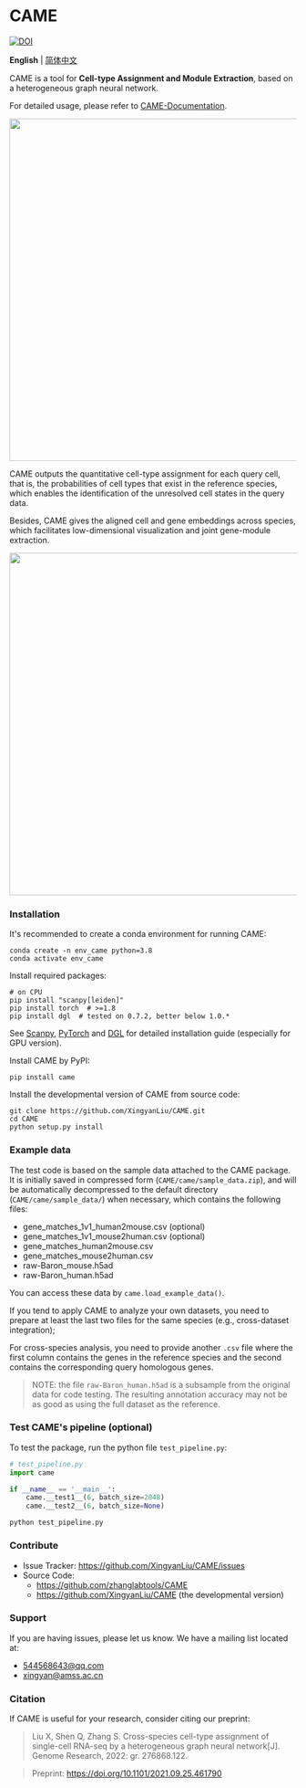 # CAME
[![DOI](https://zenodo.org/badge/367772907.svg)](https://zenodo.org/badge/latestdoi/367772907)

**English** | [简体中文](README_CH.md)

CAME is a tool for **Cell-type Assignment and Module Extraction**, based on a heterogeneous graph neural network.

For detailed usage, please refer to [CAME-Documentation](https://xingyanliu.github.io/CAME/index.html).

<img src="docs/_images/Fig1ABC.png" width="600"/>

CAME outputs the quantitative cell-type assignment for each query cell, that is, 
the probabilities of cell types that exist in the reference species, which 
enables the identification of the unresolved cell states in the query data. 

Besides, CAME gives the aligned cell and gene embeddings across species, which 
facilitates low-dimensional visualization and joint gene-module extraction.

<img src="docs/_images/Fig1D.png" width="600"/>


### Installation

It's recommended to create a conda environment for running CAME:

```shell
conda create -n env_came python=3.8
conda activate env_came
```

Install required packages:

```shell
# on CPU
pip install "scanpy[leiden]"
pip install torch  # >=1.8 
pip install dgl  # tested on 0.7.2, better below 1.0.*
```

See [Scanpy](https://scanpy.readthedocs.io/en/stable/), 
[PyTorch](https://pytorch.org/) and [DGL](https://www.dgl.ai/) 
for detailed installation guide (especially for GPU version).


Install CAME by PyPI:

```shell
pip install came
```

Install the developmental version of CAME from source code:

```shell
git clone https://github.com/XingyanLiu/CAME.git
cd CAME
python setup.py install
```

### Example data

The test code is based on the sample data attached to the CAME package. 
It is initially saved in compressed form (`CAME/came/sample_data.zip`),
and will be automatically decompressed to the default directory 
(`CAME/came/sample_data/`) when necessary, which contains the following files:

- gene_matches_1v1_human2mouse.csv (optional)
- gene_matches_1v1_mouse2human.csv (optional)
- gene_matches_human2mouse.csv
- gene_matches_mouse2human.csv
- raw-Baron_mouse.h5ad
- raw-Baron_human.h5ad 

You can access these data by ``came.load_example_data()``.

If you tend to apply CAME to analyze your own datasets, you need to
prepare at least the last two files for the same species (e.g., cross-dataset
integration);

For cross-species analysis, you need to provide another `.csv`
file where the first column contains the genes in the reference species and the
second contains the corresponding query homologous genes.


> NOTE:
> the file `raw-Baron_human.h5ad` is a subsample from the original data 
> for code testing. The resulting annotation accuracy may not be as good as 
> using the full dataset as the reference.

### Test CAME's pipeline (optional)

To test the package, run the python file `test_pipeline.py`:

```python
# test_pipeline.py
import came

if __name__ == '__main__':
    came.__test1__(6, batch_size=2048)
    came.__test2__(6, batch_size=None)
```

```shell
python test_pipeline.py 
```

### Contribute

* Issue Tracker: https://github.com/XingyanLiu/CAME/issues
* Source Code:
  * https://github.com/zhanglabtools/CAME
  * https://github.com/XingyanLiu/CAME (the developmental version)

### Support

If you are having issues, please let us know. We have a mailing list located at:

* 544568643@qq.com
* xingyan@amss.ac.cn


### Citation

If CAME is useful for your research, consider citing our preprint:

> Liu X, Shen Q, Zhang S. Cross-species cell-type assignment of single-cell RNA-seq by a heterogeneous graph neural network[J]. Genome Research, 2022: gr. 276868.122.

> Preprint: https://doi.org/10.1101/2021.09.25.461790

